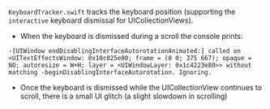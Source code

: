`KeyboardTracker.swift` tracks the keyboard position (supporting the `interactive` keyboard dismissal for UICollectionViews).

- When the keyboard is dismissed during a scroll the console prints:

```
-[UIWindow endDisablingInterfaceAutorotationAnimated:] called on <UITextEffectsWindow: 0x10c025e00; frame = (0 0; 375 667); opaque = NO; autoresize = W+H; layer = <UIWindowLayer: 0x1c4223e80>> without matching -beginDisablingInterfaceAutorotation. Ignoring.
```

- Once the keyboard is dismissed while the UICollectionView continues to scroll, there is a small UI glitch (a slight slowdown in scrolling)
